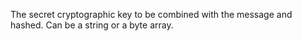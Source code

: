 The secret cryptographic key to be combined with the message and hashed. Can be a string or a byte array.
